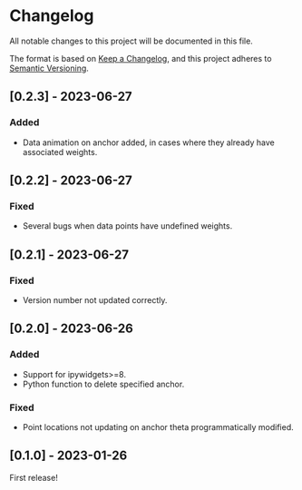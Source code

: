 # Changelog
All notable changes to this project will be documented in this file.

The format is based on [Keep a Changelog](https://keepachangelog.com/en/1.0.0/),
and this project adheres to [Semantic Versioning](https://semver.org/spec/v2.0.0.html).


## [0.2.3] - 2023-06-27

### Added

* Data animation on anchor added, in cases where they already have associated weights.




## [0.2.2] - 2023-06-27

### Fixed

* Several bugs when data points have undefined weights.




## [0.2.1] - 2023-06-27

### Fixed

* Version number not updated correctly.




## [0.2.0] - 2023-06-26

### Added

* Support for ipywidgets>=8.
* Python function to delete specified anchor.


### Fixed

* Point locations not updating on anchor theta programmatically modified.




## [0.1.0] - 2023-01-26

First release!

